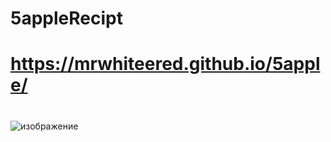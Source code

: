 # 5appleRecipt
# https://mrwhiteered.github.io/5apple/
#
![изображение](https://user-images.githubusercontent.com/68585455/138721733-772d333b-0f73-4130-97c3-3a5d4cf95c52.png)

